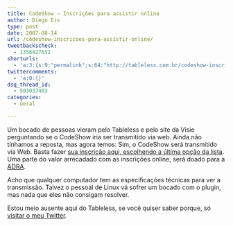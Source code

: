 ```yaml
---
title: CodeShow – Inscrições para assistir online
author: Diego Eis
type: post
date: 2007-08-14
url: /codeshow-inscricoes-para-assistir-online/
tweetbackscheck:
  - 1356427652
shorturls:
  - 'a:3:{s:9:"permalink";s:64:"http://tableless.com.br/codeshow-inscricoes-para-assistir-online";s:7:"tinyurl";s:26:"http://tinyurl.com/3wnzcf6";s:4:"isgd";s:19:"http://is.gd/JrDjGg";}'
twittercomments:
  - 'a:0:{}'
dsq_thread_id:
  - 503037403
categories:
  - Geral

---
```

Um bocado de pessoas vieram pelo Tableless e pelo site da Visie perguntando se o CodeShow iria ser transmitido via web. Ainda não tínhamos a reposta, mas agora temos: Sim, o CodeShow será transmitido via Web. Basta fazer [sua inscrição aqui, escolhendo a última opção da lista][1]. Uma parte do valor arrecadado com as inscrições online, será doado para a [ADRA][2].

Acho que qualquer computador tem as especificações técnicas para ver a transmissão. Talvez o pessoal de Linux vá sofrer um bocado com o plugin, mas nada que eles não consigam resolver.

Estou meio ausente aqui do Tableless, se você quiser saber porque, só [visitar o meu Twitter][3].

 [1]: http://visie.com.br/matricula
 [2]: http://www.igrejaadventista.org.br/adra.asp
 [3]: http://twitter.com/diegoeis